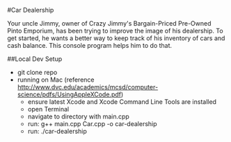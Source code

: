 #Car Dealership

Your uncle Jimmy, owner of Crazy Jimmy's Bargain-Priced Pre-Owned Pinto Emporium, has been trying to improve the image of his dealership. To get started, he wants a better way to keep track of his inventory of cars and cash balance. This console program helps him to do that.

##Local Dev Setup
* git clone repo
* running on Mac (reference http://www.dvc.edu/academics/mcsd/computer-science/pdfs/UsingAppleXCode.pdf)
    * ensure latest Xcode and Xcode Command Line Tools are installed
    * open Terminal
    * navigate to directory with main.cpp
    * run: g++ main.cpp Car.cpp -o car-dealership
    * run: ./car-dealership
